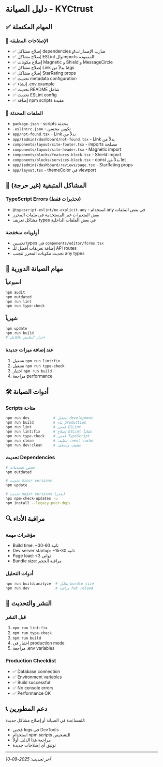 # دليل الصيانة - KYCtrust

## ✅ المهام المكتملة

### 🔧 الإصلاحات المطبقة
- ✅ إصلاح مشاكل dependencies وtضارب الإصدارات
- ✅ إصلاح مشاكل ESLint والimports المفقودة
- ✅ إصلاح مكونات Magnetic و Shield و MessageCircle
- ✅ إصلاح مشاكل Link بدلاً من <a> tags
- ✅ إصلاح مشاكل StarRating props
- ✅ تحديث metadata configuration
- ✅ إنشاء .env.example
- ✅ تحديث README شامل
- ✅ تحديث ESLint config
- ✅ إضافة npm scripts مفيدة

### 📝 الملفات المحدثة
- `package.json` - scripts محدثة
- `.eslintrc.json` - تكوين محسن
- `app/not-found.tsx` - Link بدلاً من <a>
- `app/(admin)/dashboard/not-found.tsx` - Link بدلاً من <a>
- `components/layout/site-footer.tsx` - imports مصلحة
- `components/layout/site-header.tsx` - Magnetic import
- `components/blocks/features-block.tsx` - Shield import
- `components/blocks/services-block.tsx` - const بدلاً من let
- `app/(admin)/dashboard/reviews/page.tsx` - StarRating props
- `app/layout.tsx` - themeColor في viewport

## 🚨 المشاكل المتبقية (غير حرجة)

### TypeScript Errors (تحذيرات فقط)
- `@typescript-eslint/no-explicit-any` - استخدام any في بعض الملفات
- بعض المتغيرات غير المستخدمة في ملفات المحرر
- مشاكل تعريف types في بعض الملفات الداخلية

### أولويات منخفضة
- تحسين types في `components/editor/forms.tsx`
- إضافة تعريفات أفضل للـ API routes
- تحديث مكونات المحرر لتجنب any types

## 🔄 مهام الصيانة الدورية

### أسبوعياً
```bash
npm audit
npm outdated
npm run lint
npm run type-check
```

### شهرياً
```bash
npm update
npm run build
# اختبار التطبيق بالكامل
```

### عند إضافة ميزات جديدة
1. تشغيل `npm run lint:fix`
2. تشغيل `npm run type-check`
3. اختبار `npm run build`
4. مراجعة performance

## 🛠️ أدوات الصيانة

### Scripts متاحة
```bash
npm run dev           # تشغيل development
npm run build         # بناء production
npm run lint          # فحص ESLint
npm run lint:fix      # إصلاح ESLint تلقائياً
npm run type-check    # فحص TypeScript
npm run clean         # تنظيف .next cache
npm run dev:clean     # تنظيف وتشغيل
```

### تحديث Dependencies
```bash
# فحص التحديثات
npm outdated

# تحديث minor versions
npm update

# تحديث major versions (بحذر)
npx npm-check-updates -u
npm install --legacy-peer-deps
```

## 🔍 مراقبة الأداء

### مؤشرات مهمة
- Build time: ~30-60 ثانية
- Dev server startup: ~15-30 ثانية
- Page load: <3 ثواني
- Bundle size: مراقبة الحجم

### أدوات التحليل
```bash
npm run build:analyze  # تحليل bundle size
npm run dev            # مراقبة hot reload
```

## 🚀 النشر والتحديث

### قبل النشر
1. `npm run lint:fix`
2. `npm run type-check`
3. `npm run build`
4. اختبار في production mode
5. مراجعة .env variables

### Production Checklist
- ✅ Database connection
- ✅ Environment variables
- ✅ Build successful
- ✅ No console errors
- ✅ Performance OK

## 📞 دعم المطورين

للمساعدة في الصيانة أو إصلاح مشاكل جديدة:
- فحص logs في DevTools
- استخدام npm scripts للتشخيص
- مراجعة هذا الدليل أولاً
- توثيق أي إصلاحات جديدة

---
*آخر تحديث: 2025-08-10*

